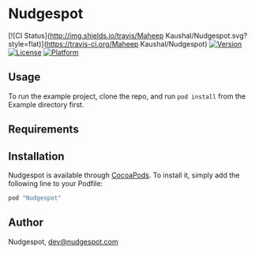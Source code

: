 # Nudgespot

[![CI Status](http://img.shields.io/travis/Maheep Kaushal/Nudgespot.svg?style=flat)](https://travis-ci.org/Maheep Kaushal/Nudgespot)
[![Version](https://img.shields.io/cocoapods/v/Nudgespot.svg?style=flat)](http://cocoapods.org/pods/Nudgespot)
[![License](https://img.shields.io/cocoapods/l/Nudgespot.svg?style=flat)](http://cocoapods.org/pods/Nudgespot)
[![Platform](https://img.shields.io/cocoapods/p/Nudgespot.svg?style=flat)](http://cocoapods.org/pods/Nudgespot)

## Usage

To run the example project, clone the repo, and run `pod install` from the Example directory first.

## Requirements

## Installation

Nudgespot is available through [CocoaPods](http://cocoapods.org). To install
it, simply add the following line to your Podfile:

```ruby
pod "Nudgespot"
```

## Author

Nudgespot, dev@nudgespot.com
